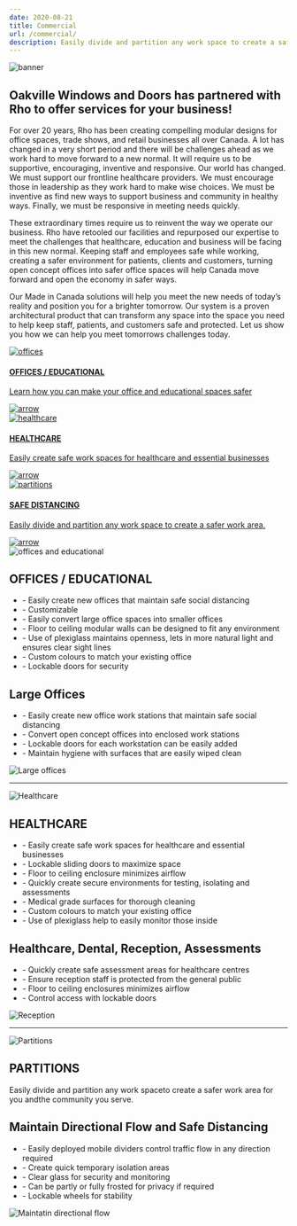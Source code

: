 ```yaml
---
date: 2020-08-21
title: Commercial
url: /commercial/
description: Easily divide and partition any work space to create a safer work area. Our system is a proven architectural product that can transform any space into the space you need to help keep staff, patients, and customers safe and protected. 
---
```


<div id="banner">
    <img alt="banner" src="/img/commercialBanner.png" />
</div>
<div id="commercial">
    <h2>Oakville Windows and Doors has partnered with Rho to offer services for your business!</h2>
    <p>
        For over 20 years, Rho has been creating compelling modular designs for office spaces, trade
        shows, and retail businesses all over Canada. A lot has changed in a very short period and there will
        be challenges ahead as we work hard to move forward to a new normal. It will require us to be
        supportive, encouraging, inventive and responsive. Our world has changed. We must support our
        frontline healthcare providers. We must encourage those in leadership as they work hard to make
        wise choices. We must be inventive as find new ways to support business and community in healthy
        ways. Finally, we must be responsive in meeting needs quickly.
    </p>
    <p>
        These extraordinary times require us to reinvent the way we operate our business. Rho have retooled
        our facilities and repurposed our expertise to meet the challenges that healthcare, education and
        business will be facing in this new normal. Keeping staff and employees safe while working, creating
        a safer environment for patients, clients and customers, turning open concept offices into safer
        office spaces will help Canada move forward and open the economy in safer ways.
    </p>
    <p>
        Our Made in Canada solutions will help you meet the new needs of today’s reality and position you
        for a brighter tomorrow. Our system is a proven architectural product that can transform any space
        into the space you need to help keep staff, patients, and customers safe and protected. Let us show
        you how we can help you meet tomorrows challenges today.
    </p>
</div>

<div id="commercialServices">
    <a href="" class="types" id="officeServices">
        <div>
            <img alt="offices" src="/img/officeSpace.png"/>
        </div> 
        <h4 class="Services">OFFICES / EDUCATIONAL</h4>
        <p>Learn how you can make your office and educational spaces safer</p>
        <img alt="arrow" class="downArrow" src="/img/arrowGrey.png" />
    </a>
    <a href="" class="types" id="healthCareServices">
        <div>
            <img alt="healthcare" src="/img/healthcare.png"/>
        </div> 
        <h4 class="Services">HEALTHCARE</h4>
        <p>Easily create safe work spaces for healthcare and essential businesses</p>
        <img alt="arrow" class="downArrow" src="/img/arrowGrey.png" />
    </a>
    <a href="" class="types" id="cubicleServices">
        <div>
            <img alt="partitions" src="/img/cubicle.png"/>
        </div> 
        <h4 class="Services">SAFE DISTANCING</h4>
        <p>Easily divide and partition any work space to create a safer work area.</p>
        <img alt="arrow" class="downArrow" src="/img/arrowGrey.png" />
    </a>
</div>
<div id="commercialContainer">
    <div class="commercialSection">
        <div class="floatLeft">
            <img alt="offices and educational" src="/img/officesEducational.png">
        </div>
        <div class="floatRight details">
            <h2>OFFICES / EDUCATIONAL</h2>
            <ul>
                <li>- Easily create new offices that maintain safe social distancing</li>
                <li>- Customizable</li>
                <li>- Easily convert large office spaces into smaller offices</li>
                <li>- Floor to ceiling modular walls can be designed to fit any environment</li>
                <li>- Use of plexiglass maintains openness, lets in more natural light and ensures clear sight lines</li>
                <li>- Custom colours to match your existing office</li>
                <li>- Lockable doors for security</li>
            </ul>
        </div>
    </div>
    <div class="commercialSection">
        <div class="floatLeft details">
            <h2>Large Offices</h2>
            <ul>
                <li>- Easily create new office work stations that maintain safe social distancing</li>
                <li>- Convert open concept offices into enclosed work stations</li>
                <li>- Lockable doors for each workstation can be easily added</li>
                <li>- Maintain hygiene with surfaces that are easily wiped clean</li>
            </ul>
        </div>
        <div class="floatRight">
            <img alt="Large offices" src="/img/largeOffices.png">
        </div>
    </div>
    <hr />
    <div class="commercialSection">
        <div class="floatLeft">
            <img alt="Healthcare" src="/img/healthcareSpaces.png">
        </div>
        <div class="floatRight details">
            <h2>HEALTHCARE</h2>
            <ul>
                <li>- Easily create safe work spaces for healthcare and essential businesses</li>
                <li>- Lockable sliding doors to maximize space</li>
                <li>- Floor to ceiling enclosure minimizes airflow</li>
                <li>- Quickly create secure environments for testing, isolating and assessments</li>
                <li>- Medical grade surfaces for thorough cleaning</li>
                <li>- Custom colours to match your existing office</li>
                <li>- Use of plexiglass help to easily monitor those inside</li>
            </ul>
        </div>
    </div>
    <div class="commercialSection">
        <div class="floatLeft details">
            <h2>Healthcare, Dental, Reception, Assessments</h2>
            <ul>
                <li>- Quickly create safe assessment areas for healthcare centres</li>
                <li>- Ensure reception staff is protected from the general public</li>
                <li>- Floor to ceiling enclosures minimizes airflow</li>
                <li>- Control access with lockable doors</li>
            </ul>
        </div>
        <div class="floatRight">
            <img alt="Reception" src="/img/receptionAreas.png">
        </div>
    </div>
    <hr />
    <div class="commercialSection">
        <div class="floatLeft">
            <img alt="Partitions" src="/img/partitionOffices.png">
        </div>
        <div class="floatRight details">
            <h2>PARTITIONS</h2>
            <p>Easily divide and partition any work spaceto create a safer work area for you andthe community you serve.</p>
        </div>
    </div>
    <div class="commercialSection">
        <div class="floatLeft details">
            <h2>Maintain Directional Flow and Safe Distancing</h2>
            <ul>
                <li>- Easily deployed mobile dividers control traffic flow in any direction required</li>
                <li>- Create quick temporary isolation areas</li>
                <li>- Clear glass for security and monitoring</li>
                <li>- Can be partly or fully frosted for privacy if required</li>
                <li>- Lockable wheels for stability</li>
            </ul>
        </div>
        <div class="floatRight">
            <img alt="Maintatin directional flow" src="/img/maintainFlow.png">
        </div>
    </div>
</div>